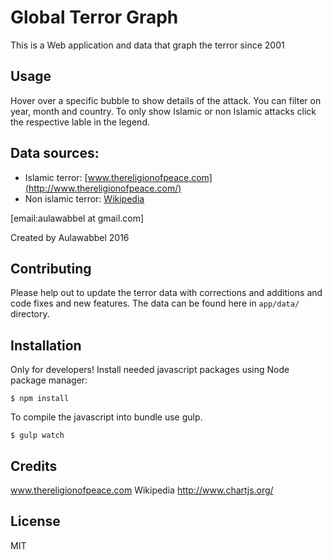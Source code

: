# Global Terror Graph
This is a Web application and data that graph the terror since 2001

## Usage
Hover over a specific bubble to show details of the attack.
You can filter on year, month and country.
To only show Islamic or non Islamic attacks click the respective lable in the legend.

## Data sources:

* Islamic terror: [www.thereligionofpeace.com](http://www.thereligionofpeace.com/)
* Non islamic terror: [Wikipedia](https://en.wikipedia.org/wiki/List_of_non-state_terrorist_incidents#1970.E2.80.93present/)

[email:aulawabbel at gmail.com]

Created by Aulawabbel 2016


## Contributing

Please help out to update the terror data with corrections and additions and code fixes and new features.
The data can be found here in `app/data/` directory.

## Installation
Only for developers!
Install needed javascript packages using Node package manager:

 `$ npm install`

To compile the javascript into bundle use gulp.

 `$ gulp watch`



## Credits

www.thereligionofpeace.com
Wikipedia
http://www.chartjs.org/

## License

MIT